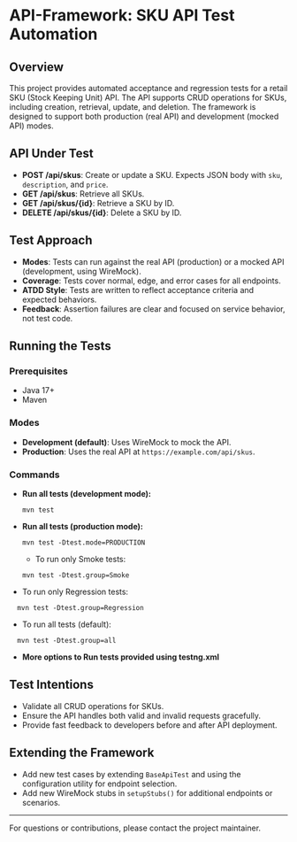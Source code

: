 # API-Framework: SKU API Test Automation

## Overview
This project provides automated acceptance and regression tests for a retail SKU (Stock Keeping Unit) API. The API supports CRUD operations for SKUs, including creation, retrieval, update, and deletion. The framework is designed to support both production (real API) and development (mocked API) modes.

## API Under Test
- **POST /api/skus**: Create or update a SKU. Expects JSON body with `sku`, `description`, and `price`.
- **GET /api/skus**: Retrieve all SKUs.
- **GET /api/skus/{id}**: Retrieve a SKU by ID.
- **DELETE /api/skus/{id}**: Delete a SKU by ID.

## Test Approach
- **Modes**: Tests can run against the real API (production) or a mocked API (development, using WireMock).
- **Coverage**: Tests cover normal, edge, and error cases for all endpoints.
- **ATDD Style**: Tests are written to reflect acceptance criteria and expected behaviors.
- **Feedback**: Assertion failures are clear and focused on service behavior, not test code.

## Running the Tests

### Prerequisites
- Java 17+
- Maven

### Modes
- **Development (default)**: Uses WireMock to mock the API.
- **Production**: Uses the real API at `https://example.com/api/skus`.

### Commands
- **Run all tests (development mode):**
  ```
  mvn test
  ```
- **Run all tests (production mode):**
  ```
  mvn test -Dtest.mode=PRODUCTION
  ```
  - To run only Smoke tests:  
  ```
  mvn test -Dtest.group=Smoke
  ```
- To run only Regression tests:  
```
  mvn test -Dtest.group=Regression
  ```  
- To run all tests (default): 
``` 
  mvn test -Dtest.group=all  
  ```
  
- **More options to Run tests provided using testng.xml**

## Test Intentions
- Validate all CRUD operations for SKUs.
- Ensure the API handles both valid and invalid requests gracefully.
- Provide fast feedback to developers before and after API deployment.

## Extending the Framework
- Add new test cases by extending `BaseApiTest` and using the configuration utility for endpoint selection.
- Add new WireMock stubs in `setupStubs()` for additional endpoints or scenarios.

---

For questions or contributions, please contact the project maintainer.
